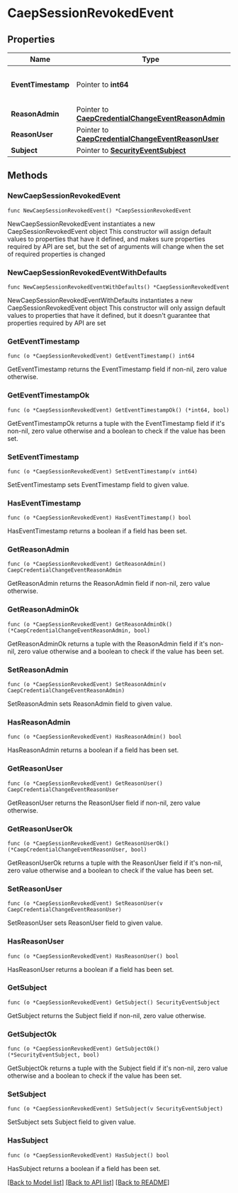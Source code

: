 # CaepSessionRevokedEvent

## Properties

Name | Type | Description | Notes
------------ | ------------- | ------------- | -------------
**EventTimestamp** | Pointer to **int64** | The time of the event (UNIX timestamp) | [optional] 
**ReasonAdmin** | Pointer to [**CaepCredentialChangeEventReasonAdmin**](CaepCredentialChangeEventReasonAdmin.md) |  | [optional] 
**ReasonUser** | Pointer to [**CaepCredentialChangeEventReasonUser**](CaepCredentialChangeEventReasonUser.md) |  | [optional] 
**Subject** | Pointer to [**SecurityEventSubject**](SecurityEventSubject.md) |  | [optional] 

## Methods

### NewCaepSessionRevokedEvent

`func NewCaepSessionRevokedEvent() *CaepSessionRevokedEvent`

NewCaepSessionRevokedEvent instantiates a new CaepSessionRevokedEvent object
This constructor will assign default values to properties that have it defined,
and makes sure properties required by API are set, but the set of arguments
will change when the set of required properties is changed

### NewCaepSessionRevokedEventWithDefaults

`func NewCaepSessionRevokedEventWithDefaults() *CaepSessionRevokedEvent`

NewCaepSessionRevokedEventWithDefaults instantiates a new CaepSessionRevokedEvent object
This constructor will only assign default values to properties that have it defined,
but it doesn't guarantee that properties required by API are set

### GetEventTimestamp

`func (o *CaepSessionRevokedEvent) GetEventTimestamp() int64`

GetEventTimestamp returns the EventTimestamp field if non-nil, zero value otherwise.

### GetEventTimestampOk

`func (o *CaepSessionRevokedEvent) GetEventTimestampOk() (*int64, bool)`

GetEventTimestampOk returns a tuple with the EventTimestamp field if it's non-nil, zero value otherwise
and a boolean to check if the value has been set.

### SetEventTimestamp

`func (o *CaepSessionRevokedEvent) SetEventTimestamp(v int64)`

SetEventTimestamp sets EventTimestamp field to given value.

### HasEventTimestamp

`func (o *CaepSessionRevokedEvent) HasEventTimestamp() bool`

HasEventTimestamp returns a boolean if a field has been set.

### GetReasonAdmin

`func (o *CaepSessionRevokedEvent) GetReasonAdmin() CaepCredentialChangeEventReasonAdmin`

GetReasonAdmin returns the ReasonAdmin field if non-nil, zero value otherwise.

### GetReasonAdminOk

`func (o *CaepSessionRevokedEvent) GetReasonAdminOk() (*CaepCredentialChangeEventReasonAdmin, bool)`

GetReasonAdminOk returns a tuple with the ReasonAdmin field if it's non-nil, zero value otherwise
and a boolean to check if the value has been set.

### SetReasonAdmin

`func (o *CaepSessionRevokedEvent) SetReasonAdmin(v CaepCredentialChangeEventReasonAdmin)`

SetReasonAdmin sets ReasonAdmin field to given value.

### HasReasonAdmin

`func (o *CaepSessionRevokedEvent) HasReasonAdmin() bool`

HasReasonAdmin returns a boolean if a field has been set.

### GetReasonUser

`func (o *CaepSessionRevokedEvent) GetReasonUser() CaepCredentialChangeEventReasonUser`

GetReasonUser returns the ReasonUser field if non-nil, zero value otherwise.

### GetReasonUserOk

`func (o *CaepSessionRevokedEvent) GetReasonUserOk() (*CaepCredentialChangeEventReasonUser, bool)`

GetReasonUserOk returns a tuple with the ReasonUser field if it's non-nil, zero value otherwise
and a boolean to check if the value has been set.

### SetReasonUser

`func (o *CaepSessionRevokedEvent) SetReasonUser(v CaepCredentialChangeEventReasonUser)`

SetReasonUser sets ReasonUser field to given value.

### HasReasonUser

`func (o *CaepSessionRevokedEvent) HasReasonUser() bool`

HasReasonUser returns a boolean if a field has been set.

### GetSubject

`func (o *CaepSessionRevokedEvent) GetSubject() SecurityEventSubject`

GetSubject returns the Subject field if non-nil, zero value otherwise.

### GetSubjectOk

`func (o *CaepSessionRevokedEvent) GetSubjectOk() (*SecurityEventSubject, bool)`

GetSubjectOk returns a tuple with the Subject field if it's non-nil, zero value otherwise
and a boolean to check if the value has been set.

### SetSubject

`func (o *CaepSessionRevokedEvent) SetSubject(v SecurityEventSubject)`

SetSubject sets Subject field to given value.

### HasSubject

`func (o *CaepSessionRevokedEvent) HasSubject() bool`

HasSubject returns a boolean if a field has been set.


[[Back to Model list]](../README.md#documentation-for-models) [[Back to API list]](../README.md#documentation-for-api-endpoints) [[Back to README]](../README.md)


